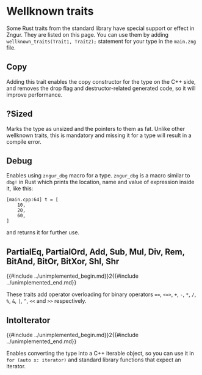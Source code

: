 # Wellknown traits

Some Rust traits from the standard library have special support or effect in Zngur.
They are listed on this page.
You can use them by adding `wellknown_traits(Trait1, Trait2);` statement for your type in the `main.zng` file.

## Copy

Adding this trait enables the copy constructor for the type on the C++ side,
and removes the drop flag and destructor-related generated code,
so it will improve performance.

## ?Sized

Marks the type as unsized and the pointers to them as fat.
Unlike other wellknown traits, this is mandatory
and missing it for a type will result in a compile error.

## Debug

Enables using `zngur_dbg` macro for a type.
`zngur_dbg` is a macro similar to `dbg!` in Rust
which prints the location, name and value of expression inside it, like this:

```
[main.cpp:64] t = [
    10,
    20,
    60,
]
```

and returns it for further use.

## PartialEq, PartialOrd, Add, Sub, Mul, Div, Rem, BitAnd, BitOr, BitXor, Shl, Shr

{{#include ../unimplemented_begin.md}}2{{#include ../unimplemented_end.md}}

These traits add operator overloading for binary operators
`==`, `<=>`, `+`, `-`, `*`, `/`, `%`, `&`, `|`, `^`, `<<` and `>>` respectively.

## IntoIterator

{{#include ../unimplemented_begin.md}}2{{#include ../unimplemented_end.md}}

Enables converting the type into a C++ iterable object,
so you can use it in `for (auto x: iterator)` and standard library functions that expect an iterator.
